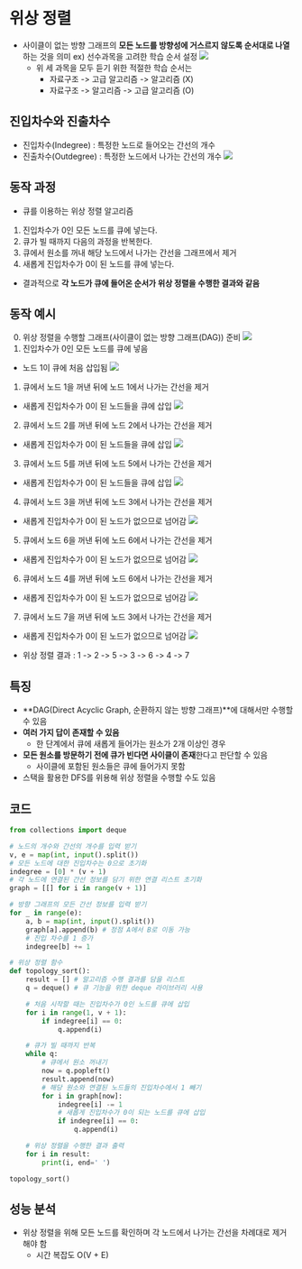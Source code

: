 # 위상 정렬
- 사이클이 없는 방향 그래프의 **모든 노드를 방향성에 거스르지 않도록 순서대로 나열**하는 것을 의미
ex) 선수과목을 고려한 학습 순서 설정
![](위상_정렬.assets/1.PNG)
  - 위 세 과목을 모두 듣기 위한 적절한 학습 순서는
    - 자료구조 -> 고급 알고리즘 -> 알고리즘 (X)
    - 자료구조 -> 알고리즘 -> 고급 알고리즘 (O)

## 진입차수와 진출차수
- 진입차수(Indegree) : 특정한 노드로 들어오는 간선의 개수
- 진출차수(Outdegree) : 특정한 노드에서 나가는 간선의 개수
![](위상_정렬.assets/2.PNG)

## 동작 과정
-  큐를 이용하는 위상 정렬 알고리즘 
1. 진입차수가 0인 모든 노드를 큐에 넣는다.
2. 큐가 빌 때까지 다음의 과정을 반복한다.
  1. 큐에서 원소를 꺼내 해당 노드에서 나가는 간선을 그래프에서 제거
  2. 새롭게 진입차수가 0이 된 노드를 큐에 넣는다.

- 결과적으로 **각 노드가 큐에 들어온 순서가 위상 정렬을 수행한 결과와 같음**

## 동작 예시
0. 위상 정렬을 수행할 그래프(사이클이 없는 방향 그래프(DAG)) 준비
![](위상_정렬.assets/3.PNG)
0. 진입차수가 0인 모든 노드를 큐에 넣음
- 노드 1이 큐에 처음 삽입됨
![](위상_정렬.assets/4.PNG)
1. 큐에서 노드 1을 꺼낸 뒤에 노드 1에서 나가는 간선을 제거
  - 새롭게 진입차수가 0이 된 노드들을 큐에 삽입
![](위상_정렬.assets/5.PNG)
2. 큐에서 노드 2를 꺼낸 뒤에 노드 2에서 나가는 간선을 제거
  - 새롭게 진입차수가 0이 된 노드들을 큐에 삽입
![](위상_정렬.assets/6.PNG)
3. 큐에서 노드 5를 꺼낸 뒤에 노드 5에서 나가는 간선을 제거
  - 새롭게 진입차수가 0이 된 노드들을 큐에 삽입
![](위상_정렬.assets/7.PNG)
4. 큐에서 노드 3을 꺼낸 뒤에 노드 3에서 나가는 간선을 제거
  - 새롭게 진입차수가 0이 된 노드가 없으므로 넘어감
![](위상_정렬.assets/8.PNG)
5. 큐에서 노드 6을 꺼낸 뒤에 노드 6에서 나가는 간선을 제거
  - 새롭게 진입차수가 0이 된 노드가 없으므로 넘어감
![](위상_정렬.assets/9.PNG)
6. 큐에서 노드 4를 꺼낸 뒤에 노드 6에서 나가는 간선을 제거
  - 새롭게 진입차수가 0이 된 노드가 없으므로 넘어감
![](위상_정렬.assets/10.PNG)
7. 큐에서 노드 7을 꺼낸 뒤에 노드 3에서 나가는 간선을 제거
  - 새롭게 진입차수가 0이 된 노드가 없으므로 넘어감
![](위상_정렬.assets/11.PNG)

- 위상 정렬 결과 : 1 -> 2 -> 5 -> 3 -> 6 -> 4 -> 7

## 특징
- **DAG(Direct Acyclic Graph, 순환하지 않는 방향 그래프)**에 대해서만 수행할 수 있음
- **여러 가지 답이 존재할 수 있음**
  - 한 단계에서 큐에 새롭게 들어가는 원소가 2개 이상인 경우
- **모든 원소를 방문하기 전에 큐가 빈다면 사이클이 존재**한다고 판단할 수 있음
  - 사이클에 포함된 원소들은 큐에 들어가지 못함
- 스택을 활용한 DFS를 위용해 위상 정렬을 수행할 수도 있음

## 코드
```python
from collections import deque

# 노드의 개수와 간선의 개수를 입력 받기
v, e = map(int, input().split())
# 모든 노드에 대한 진입차수는 0으로 초기화
indegree = [0] * (v + 1)
# 각 노드에 연결된 간선 정보를 담기 위한 연결 리스트 초기화
graph = [[] for i in range(v + 1)]

# 방향 그래프의 모든 간선 정보를 입력 받기
for _ in range(e):
    a, b = map(int, input().split())
    graph[a].append(b) # 정점 A에서 B로 이동 가능
    # 진입 차수를 1 증가
    indegree[b] += 1

# 위상 정렬 함수
def topology_sort():
    result = [] # 알고리즘 수행 결과를 담을 리스트
    q = deque() # 큐 기능을 위한 deque 라이브러리 사용

    # 처음 시작할 때는 진입차수가 0인 노드를 큐에 삽입
    for i in range(1, v + 1):
        if indegree[i] == 0:
            q.append(i)

    # 큐가 빌 때까지 반복
    while q:
        # 큐에서 원소 꺼내기
        now = q.popleft()
        result.append(now)
        # 해당 원소와 연결된 노드들의 진입차수에서 1 빼기
        for i in graph[now]:
            indegree[i] -= 1
            # 새롭게 진입차수가 0이 되는 노드를 큐에 삽입
            if indegree[i] == 0:
                q.append(i)

    # 위상 정렬을 수행한 결과 출력
    for i in result:
        print(i, end=' ')

topology_sort()
```

## 성능 분석
- 위상 정렬을 위해 모든 노드를 확인하며 각 노드에서 나가는 간선을 차례대로 제거해야 함
  - 시간 복잡도 O(V + E)